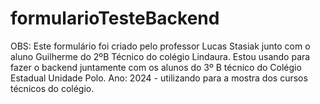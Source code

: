 # formularioTesteBackend

OBS: Este formulário foi criado pelo professor Lucas Stasiak junto com o aluno Guilherme do 2ºB Técnico do colégio Lindaura. 
Estou usando para fazer o backend juntamente com os alunos do 3º B técnico do Colégio Estadual Unidade Polo. 
Ano: 2024 - utilizando para a mostra dos cursos técnicos do colégio.  
#####
###
